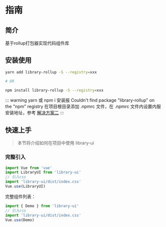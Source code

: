 # 指南

## 简介

基于rollup打包器实现代码组件库

## 安装使用

```bash
yarn add library-rollup -S --registry=xxx

# OR

npm install library-rollup -S --registry=xxx
```

::: warning yarn 或 npm i 安装报 Couldn't find package "library-rollup" on the "npm" registry
在项目根目录添加 .npmrc 文件，在 .npmrc 文件内设置内服安装地址，参考 [解决方案二](https://blog.csdn.net/qq_35310623/article/details/129044185)
:::

## 快速上手

> 本节将介绍如何在项目中使用 library-ui

### 完整引入

```js
import Vue from 'vue'
import LibraryUI from 'library-ui'
// 引入css
import 'library-ui/dist/index.css'
Vue.use(LibraryUI)
```

完整组件列表：

```js
import { Demo } from 'library-ui'
// 引入css
import 'library-ui/dist/index.css'
Vue.use(Demo)
```
